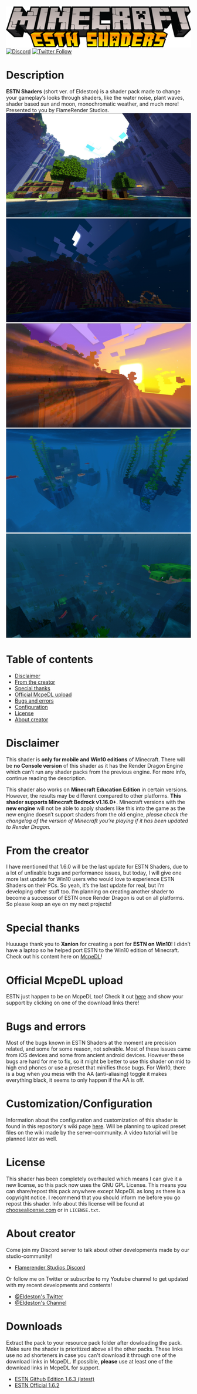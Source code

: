 ![Title](textures/ui/title.png)
[![Discord](https://img.shields.io/discord/604061216779796492.svg?logo=discord&logoColor=white&logoWidth=20&labelColor=7289DA&label=Discord)](https://discord.gg/4XNhkcd)
[![Twitter Follow](https://img.shields.io/twitter/follow/eldeston?color=dark&label=Follow&logoColor=dark)](https://twitter.com/eldeston)

# Description
   **ESTN Shaders** (short ver. of Eldeston) is a shader pack made to change your gameplay’s looks through shaders, like the water noise, plant waves, shader based sun and moon, monochromatic weather, and much more! Presented to you by FlameRender Studios.
![Pic_A](/textures/images/pic1.png)
![Pic B](/textures/images/pic2.png)
![Pic C](/textures/images/pic3.png)
![Pic D](/textures/images/pic4.png)
![Pic E](/textures/images/pic5.png)

# Table of contents
* [Disclaimer](#disclaimer)
* [From the creator](#from-the-creator)
* [Special thanks](#special-thanks)
* [Official McpeDL upload](#official-mcpedl-upload)
* [Bugs and errors](#bugs-and-errors)
* [Configuration](#configuration)
* [License](#license)
* [About creator](#about-creator)

# Disclaimer
   This shader is **only for mobile and Win10 editions** of Minecraft. There will be **no Console version** of this shader as it has the Render Dragon Engine which can’t run any shader packs from the previous engine. For more info, continue reading the description.

   This shader also works on **Minecraft Education Edition** in certain versions. However, the results may be different compared to other platforms. **This shader supports Minecraft Bedrock v1.16.0+**. Minecraft versions with the **new engine** will not be able to apply shaders like this into the game as the new engine doesn’t support shaders from the old engine, *please check the changelog of the version of Minecraft you’re playing if it has been updated to Render Dragon.*

# From the creator
   I have mentioned that 1.6.0 will be the last update for ESTN Shaders, due to a lot of unfixable bugs and performance issues, but today, I will give one more last update for Win10 users who would love to experience ESTN Shaders on their PCs. So yeah, it’s the last update for real, but I’m developing other stuff too. I’m planning on creating another shader to become a successor of ESTN once Render Dragon is out on all platforms. So please keep an eye on my next projects!

# Special thanks
   Huuuuge thank you to **Xanion** for creating a port for **ESTN on Win10**! I didn’t have a laptop so he helped port ESTN to the Win10 edition of Minecraft. Check out his content here on [McpeDL](https://mcpedl.com/user/xanion/)!

# Official McpeDL upload
   ESTN just happen to be on McpeDL too! Check it out [here](https://mcpedl.com/estn-shaders/?cookie_check=1) and show your support by clicking on one of the download links there!

# Bugs and errors
   Most of the bugs known in ESTN Shaders at the moment are precision related, and some for some reason, not solvable. Most of these issues came from iOS devices and some from ancient android devices. However these bugs are hard for me to fix, so it might be better to use this shader on mid to high end phones or use a preset that minifies those bugs. For Win10, there is a bug when you mess with the AA (anti-aliasing) toggle it makes everything black, it seems to only happen if the AA is off.

# Customization/Configuration
   Information about the configuration and customization of this shader is found in this repository's wiki page [here](https://github.com/Eldeston/ESTN-Shaders/wiki). Will be planning to upload preset files on the wiki made by the server-community. A video tutorial will be planned later as well.

# License
   This shader has been completely overhauled which means I can give it a new license, so this pack now uses the GNU GPL License. This means you can share/repost this pack anywhere except McpeDL as long as there is a copyright notice. I recommend that you should inform me before you go repost this shader. Info about this license will be found at [choosealicense.com](https://choosealicense.com/licenses/gpl-3.0/) or in `LICENSE.txt`.

# About creator
   Come join my Discord server to talk about other developments made by our studio-community!
   * [Flamerender Studios Discord](https://discord.gg/4XNhkcd)
   
   Or follow me on Twitter or subscribe to my Youtube channel to get updated with my recent developments and contents!
   * [@Eldeston's Twitter](https://twitter.com/eldeston)
   * [@Eldeston's Channel](https://www.youtube.com/channel/UCQCkkFh25ydxZwCqpBhJJlg?view_as=subscriber)

# Downloads
   Extract the pack to your resource pack folder after dowloading the pack. Make sure the shader is prioritized above all the other packs. These links use no ad shorteners in case you can't download it through one of the download links in McpeDL. If possible, **please** use at least one of the download links in McpeDL for support.
   * [ESTN Github Edition 1.6.3 (latest)](https://github.com/Eldeston/ESTN-Shaders/archive/master.zip)
   * [ESTN Official 1.6.2](https://drive.google.com/file/d/1E44ah7tZrr2WXHXdumUlM0Fxt2U1_cvv/view)
